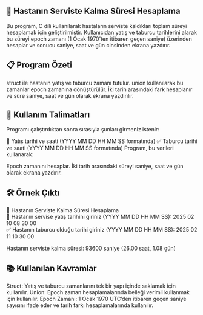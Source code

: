 🏥 Hastanın Serviste Kalma Süresi Hesaplama
-
Bu program, C dili kullanılarak hastaların serviste kaldıkları toplam süreyi hesaplamak için geliştirilmiştir. Kullanıcıdan yatış ve taburcu tarihlerini alarak bu süreyi epoch zamanı (1 Ocak 1970'ten itibaren geçen saniye) üzerinden hesaplar ve sonucu saniye, saat ve gün cinsinden ekrana yazdırır.

📋 Program Özeti
-
struct ile hastanın yatış ve taburcu zamanı tutulur.
union kullanılarak bu zamanlar epoch zamanına dönüştürülür.
İki tarih arasındaki fark hesaplanır ve süre saniye, saat ve gün olarak ekrana yazdırılır.

🚀 Kullanım Talimatları
-
Programı çalıştırdıktan sonra sırasıyla şunları girmeniz istenir:

📌 Yatış tarihi ve saati (YYYY MM DD HH MM SS formatında)
✅ Taburcu tarihi ve saati (YYYY MM DD HH MM SS formatında)
Program, bu verileri kullanarak:

Epoch zamanını hesaplar.
İki tarih arasındaki süreyi saniye, saat ve gün olarak ekrana yazdırır.

🛠 Örnek Çıktı
-
🏥 Hastanın Serviste Kalma Süresi Hesaplama  
📌 Hastanın servise yatış tarihini giriniz (YYYY MM DD HH MM SS): 2025 02 10 08 30 00  
✅ Hastanın taburcu olduğu tarihi giriniz (YYYY MM DD HH MM SS): 2025 02 11 10 30 00  

Hastanın serviste kalma süresi: 93600 saniye (26.00 saat, 1.08 gün)

📚 Kullanılan Kavramlar
-
Struct: Yatış ve taburcu zamanlarını tek bir yapı içinde saklamak için kullanılır.
Union: Epoch zaman hesaplamalarında belleği verimli kullanmak için kullanılır.
Epoch Zamanı: 1 Ocak 1970 UTC’den itibaren geçen saniye sayısını ifade eder ve tarih farkı hesaplamalarında kullanılır.
